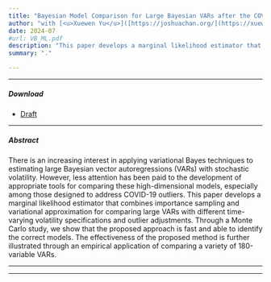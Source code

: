 ```yaml
---
title: "Bayesian Model Comparison for Large Bayesian VARs after the COVID-19 Pandemic"
author: "with [<u>Xuewen Yu</u>]([https://joshuachan.org/](https://xuewentony.github.io/xuewenyu.github.io/)) and [<u>Joshua C. C. Chan</u>](https://joshuachan.org/)"
date: 2024-07
#url: VB_ML.pdf
description: "This paper develops a marginal likelihood estimator that combines importance sampling and variational approximation for comparing large VARs with different time-varying volatility specifications and outlier adjustments."
summary: "."

---
```


---

[//]: # ()

##### Download

[//]: # ()

+ [Draft](VB-ML.pdf)

[//]: # (+ [Online appendix]&#40;appendix2.pdf&#41;)


---

##### Abstract

There is an increasing interest in applying variational Bayes techniques to estimating large Bayesian vector autoregressions (VARs) with stochastic volatility. However, less attention has been paid to the development of appropriate tools for comparing these high-dimensional models, especially among those designed to address COVID-19 outliers. This paper develops a marginal likelihood estimator that combines importance sampling and variational approximation for comparing large VARs with different time-varying volatility specifications and outlier adjustments. Through a Monte Carlo study, we show that the proposed approach is fast and able to identify the correct models. The effectiveness of the proposed method is further illustrated through an empirical application of comparing a variety of 180-variable VARs.

---


---
